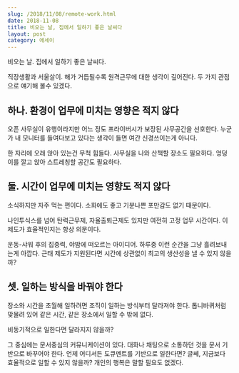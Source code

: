 ```yaml
---
slug: /2018/11/08/remote-work.html
date: 2018-11-08
title: 비오는 날, 집에서 일하기 좋은 날씨다
layout: post
category: 에세이
---
```


비오는 날. 집에서 일하기 좋은 날씨다.

직장생활과 서울살이. 해가 거듭될수록 원격근무에 대한 생각이 깊어진다. 두 가지 관점으로 얘기해 볼수 있겠다.

## 하나. 환경이 업무에 미치는 영향은 적지 않다

오픈 사무실이 유행이라지만 어느 정도 프라이버시가 보장된 사무공간을 선호한다. 누군가 내 모니터를 들여다보고 있다는 생각이 들면 여간 신경쓰이는게 아니다.

한 자리에 오래 앉아 있는건 무척 힘들다. 사무실을 나와 산책할 장소도 필요하다. 엉덩이를 깔고 앉아 스트레칭할 공간도 필요하다.

## 둘. 시간이 업무에 미치는 영향도 적지 않다

소식하지만 자주 먹는 편이다. 소화에도 좋고 기분나쁜 포만감도 없기 때문이다.

나인투식스를 넘어 탄력근무제, 자율출퇴근제도 있지만 여전히 고정 업무 시간이다. 이 제도가 효율적인지는 항상 의문이다.

운동-샤워 후의 집중력, 야밤에 떠오르는 아이디어. 하루중 이런 순간을 그냥 흘려보내는게 아깝다. 근태 제도가 지원된다면 시간에 상관없이 최고의 생산성을 낼 수 있지 않을까?

## 셋. 일하는 방식을 바꿔야 한다

장소와 시간을 초월해 일하려면 조직이 일하는 방식부터 달라져야 한다. 톱니바퀴처럼 맞물려 있어 같은 시간, 같은 장소에서 일할 수 밖에 없다.

비동기적으로 일한다면 달라지지 않을까?

그 중심에는 문서중심의 커뮤니케이션이 있다. 대화나 채팅으로 소통하던 것을 문서 기반으로 바꾸어야 한다. 언제 어디서든 도큐멘트를 기반으로 일한다면? 글쎄, 지금보다 효율적으로 일할 수 있지 않을까? 개인의 행복은 말할 필요도 없겠다.
